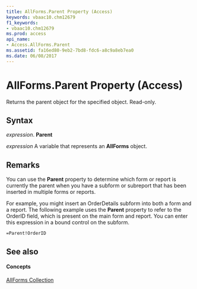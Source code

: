 ```yaml
---
title: AllForms.Parent Property (Access)
keywords: vbaac10.chm12679
f1_keywords:
- vbaac10.chm12679
ms.prod: access
api_name:
- Access.AllForms.Parent
ms.assetid: fa16ed80-9eb2-7bd8-fdc6-a8c9a8eb7ea0
ms.date: 06/08/2017
---
```



# AllForms.Parent Property (Access)

Returns the parent object for the specified object. Read-only.


## Syntax

 _expression_. **Parent**

 _expression_ A variable that represents an **AllForms** object.


## Remarks

You can use the **Parent** property to determine which form or report is currently the parent when you have a subform or subreport that has been inserted in multiple forms or reports.

For example, you might insert an OrderDetails subform into both a form and a report. The following example uses the **Parent** property to refer to the OrderID field, which is present on the main form and report. You can enter this expression in a bound control on the subform.




```
=Parent!OrderID
```


## See also


#### Concepts


[AllForms Collection](allforms-object-access.md)

